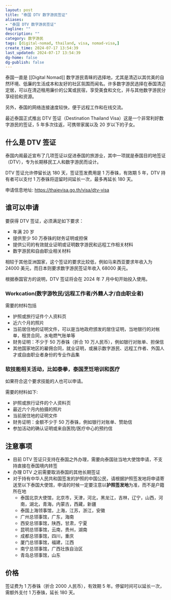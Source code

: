 ```yaml
---
layout: post
title: "泰国 DTV 数字游民签证"
aliases:
- "泰国 DTV 数字游民签证"
tagline: ""
description: ""
category: 数字游民
tags: [digital-nomad, thailand, visa, nomad-visa,]
create_time: 2024-07-17 13:54:39
last_updated: 2024-07-17 13:54:39
dg-home: false
dg-publish: false
---
```


泰国一直是 [[Digital Nomad]] 数字游民青睐的选择地，尤其是清迈以其优美的自然环境、低廉的生活成本和友好的社区氛围而闻名。许多数字游民选择在泰国清迈定居，可以在清迈租用廉价的公寓或民宿，享受美食和文化，并与其他数字游民分享经验和资源。

另外，泰国的网络连接速度较快，便于远程工作和在线交流。

最近泰国正式推出 DTV 签证（Destination Thailand Visa）这是一个非常利好数字游民的签证，5 年多次往返，可携带家属以及 20 岁以下的子女。

## 什么是 DTV 签证

泰国内阁最近宣布了几项签证以促进泰国的旅游业，其中一项就是泰国目的地签证（DTV），专为长期移民工人和数字游民而设计。

DTV 签证允许停留长达 180 天，签证签发费用是 1 万泰铢，有效期 5 年，DTV 持有者可以支付 1 万泰铢将逗留时间延长一次，最多再延长 180 天。

申请信息地址: <https://thaievisa.go.th/visa/dtv-visa>

## 谁可以申请

要获得 DTV 签证，必须满足如下要求：

- 年满 20 岁
- 提供至少 50 万泰铢的财务证明或担保
- 提供公司的有效就业证明或证明数字游民和远程工作相关材料
- 数字游民和自由职业相关材料

相较于其他亚洲国家，这个签证的要求比较低，例如马来西亚要求年收入为 24000 美元，而日本则要求数字游民签证年收入 68000 美元。

根据泰国官方的说明，DTV 签证将会在 2024 年 7 月中旬开始投入使用。


### Workcation(数字游牧民/远程工作者/外籍人才/自由职业者)

需要的材料包括

- 护照或旅行证件个人资料页
- 近六个月的照片
- 当前居住地的证明文件，可以是当地政府颁发的居住证明，当地银行的对帐单，租赁合同，水电燃气账单等
- 财务证明：不少于 50 万泰铢（折合 10 万人民币），例如银行对账单、担保信
- 其他国家地区的雇佣合同，就业证明，或展示数字游民、远程工作者、外国人才或自由职业者身份的专业作品集

### 软技能相关活动，比如泰拳，泰国烹饪培训和医疗

如果符合这个要求技能的人也可以申请。

需要的材料如下:

- 护照或旅行证件的个人资料页
- 最近六个月内拍摄的照片
- 当前居住地的证明文件
- 财务证明：金额不少于 50 万泰铢，例如银行对账单、赞助信
- 参加活动的确认证明或来自医院/医疗中心的预约信

## 注意事项

- 目前 DTV 签证只支持在泰国之外办理，需要向泰国驻当地大使馆申请，不支持直接在泰国境内转签
- 办理 DTV 之前需要取消泰国的其他长期签证
- 对于持有中华人民共和国签发的护照的中国公民，请根据护照签发地将申请寄送至以下泰国大使馆，申请的时候一定要注意以**护照签发地**为准，而不是户籍所在地
    - 泰国北京大使馆，北京市，天津，河北，黑龙江，吉林，辽宁，山西，河南，湖北，青海，内蒙古，西藏，新疆
    - 泰国上海领事馆，上海，江苏，浙江，安徽
    - 广州总领事馆，广东，海南
    - 西安总领事馆，陕西，甘肃，宁夏
    - 昆明总领事馆，云南，贵州，湖南
    - 成都总领事馆，四川，重庆
    - 厦门总领事馆，福建，江西
    - 南宁总领事馆，广西壮族自治区
    - 青岛总领事馆，山东

## 价格

签证费为 1 万泰铢（折合 2000 人民币），有效期 5 年。停留时间可以延长一次，需额外支付 1 万泰铢，延长 180 天。
